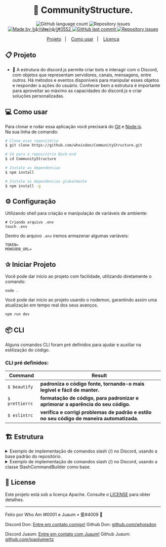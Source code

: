 <h1 align="center"> 
	🔐 CommunityStructure.
</h1>
<p align="center">
  <img alt="GitHub language count" src="https://img.shields.io/github/languages/count/whoisdon/CommunityStructure?color=%2304D361">
	
  <img alt="Repository issues" src="https://img.shields.io/github/languages/top/whoisdon/CommunityStructure">	
	
  <a href="https://discord.gg/3Cps7AuNQ6">
    <img alt="Made by ঔৣ☬✞𝓓𝖔𝖓✞☬ঔৣ#0552" src="https://img.shields.io/badge/made%20by-whoisdon-%2304D361">
  </a>

  <a href="https://github.com/whoisdon/APIExpress/commits/master">
    <img alt="GitHub last commit" src="https://img.shields.io/github/last-commit/whoisdon/CommunityStructure">
  </a>

  <a href="https://github.com/whoisdon/APIExpress/issues">
    <img alt="Repository issues" src="https://img.shields.io/github/issues/whoisdon/CommunityStructure">
  </a>
</p>


<p align="center">
  <a href="#-projeto">Projeto</a>&nbsp;&nbsp;&nbsp;|&nbsp;&nbsp;&nbsp;
  <a href="#-como-usar">Como usar</a>&nbsp;&nbsp;&nbsp;|&nbsp;&nbsp;&nbsp;
  <a href="#-license">Licença</a>
</p>

## 📋 Projeto

* 🔐 A estrutura do discord.js permite criar bots e interagir com o Discord, com objetos que representam servidores, canais, mensagens, entre outros. Há métodos e eventos disponíveis para manipular esses objetos e responder a ações do usuário. Conhecer bem a estrutura é importante para aproveitar ao máximo as capacidades do discord.js e criar soluções personalizadas. <br>

## 💻 Como usar

Para clonar e rodar essa aplicação você precisará do [Git](https://git-scm.com) e [Node.js](https://nodejs.org/en/download/). 
<br>
Na sua linha de comando:

```bash
# Clone esse repositório
$ git clone https://github.com/whoisdon/CommunityStructure.git
```
```bash
# Vá para o repositório Back-end
$ cd CommunityStructure
```
```bash
# Instale as dependencias
$ npm install
```
```bash
# Instale as dependencias globalmente  
$ npm install -g
```

## ⚙️ Configuração

Utilizando shell para criação e manipulação de variáveis de ambiente:
```shell
# Criando arquivo .env
touch .env
```
Dentro do arquivo `.env` iremos armazenar algumas variáveis:
```
TOKEN=
MONGODB_URL=
```

## ✰ Iniciar Projeto

Você pode dar início ao projeto com facilidade, utilizando diretamente o comando:
```
node .
```
Você pode dar início ao projeto usando o nodemon, garantindo assim uma atualização em tempo real dos seus avanços.
```bash
npm run dev
```

## 📦 CLI

Alguns comandos CLI foram pré definidos para ajudar e auxiliar na estilização do código.
### CLI pré definidos:

| Command             |  Result              |
| ------------------- | -------------------- |
| `$ beautify`        | **padroniza o código fonte, tornando-o mais legível e fácil de manter.**                   |
| `$ prettierrc`      | **formatação de código, para padronizar e aprimorar a aparência do seu código.**           |
| `$ eslintrc`        | **verifica e corrigi problemas de padrão e estilo no seu código de maneira automatizada.** |

###

## 🏗️ Estrutura
<details>
  <summary>Exemplo de implementação de comandos slash (/) no Discord, usando a base padrão do repositório.</summary>

```js
const Commands = require('../../Handlers/commands');

module.exports = class extends Commands {
	constructor(client) {
	  super(client, {
            name: 'nome',
            description: 'descrição',
 });
}

run(interaction) {

 }
}
```
</details>
<details>
  <summary>Exemplo de implementação de comandos slash (/) no Discord, usando a classe SlashCommandBuilder como base.</summary>

```js
const Commands = require('../../Handlers/commands');
const { SlashCommandBuilder } = require('discord.js')

module.exports = class extends Commands {
	constructor(client) {
	  super(client, {
	    data: new SlashCommandBuilder()
            .setName('nome')
            .setDescription('descrição'),
 });
}

run(interaction) {

 }
}
```
</details>

## 📝 License

Este projeto está sob a licença Apache. Consulte o [LICENSE](LICENSE) para obter detalhes.

---

Feito por Who Am I#0001 e Juaum • 愛#4009 :wave: 

Discord Don: [Entre em contato comigo!](https://discord.com/users/828677274659586068)
Github Don: [github.com/whoisdon](https://github.com/whoisdon) &nbsp;

Discord Juaum: [Entre em contato com Juaum!](https://discord.com/users/518207099302576160)
Github Juaum: [github.com/joaolumertz](https://github.com/joaolumertz) &nbsp;
